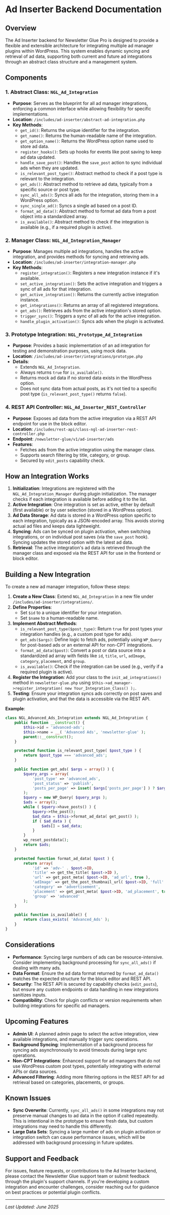 # Ad Inserter Backend Documentation

## Overview

The Ad Inserter backend for Newsletter Glue Pro is designed to provide a flexible and extensible architecture for integrating multiple ad manager plugins within WordPress. This system enables dynamic syncing and retrieval of ad data, supporting both current and future ad integrations through an abstract class structure and a management system.

## Components

### 1. Abstract Class: `NGL_Ad_Integration`

- **Purpose**: Serves as the blueprint for all ad manager integrations, enforcing a common interface while allowing flexibility for specific implementations.
- **Location**: `/includes/ad-inserter/abstract-ad-integration.php`
- **Key Methods**:
  - `get_id()`: Returns the unique identifier for the integration.
  - `get_name()`: Returns the human-readable name of the integration.
  - `get_option_name()`: Returns the WordPress option name used to store ad data.
  - `register_hooks()`: Sets up hooks for events like post saving to keep ad data updated.
  - `handle_save_post()`: Handles the `save_post` action to sync individual ads when they are updated.
  - `is_relevant_post_type()`: Abstract method to check if a post type is relevant to the integration.
  - `get_ads()`: Abstract method to retrieve ad data, typically from a specific source or post type.
  - `sync_all_ads()`: Syncs all ads for the integration, storing them in a WordPress option.
  - `sync_single_ad()`: Syncs a single ad based on a post ID.
  - `format_ad_data()`: Abstract method to format ad data from a post object into a standardized array.
  - `is_available()`: Abstract method to check if the integration is available (e.g., if a required plugin is active).

### 2. Manager Class: `NGL_Ad_Integration_Manager`

- **Purpose**: Manages multiple ad integrations, handles the active integration, and provides methods for syncing and retrieving ads.
- **Location**: `/includes/ad-inserter/integration-manager.php`
- **Key Methods**:
  - `register_integration()`: Registers a new integration instance if it's available.
  - `set_active_integration()`: Sets the active integration and triggers a sync of all ads for that integration.
  - `get_active_integration()`: Returns the currently active integration instance.
  - `get_integrations()`: Returns an array of all registered integrations.
  - `get_ads()`: Retrieves ads from the active integration's stored option.
  - `trigger_sync()`: Triggers a sync of all ads for the active integration.
  - `handle_plugin_activation()`: Syncs ads when the plugin is activated.

### 3. Prototype Integration: `NGL_Prototype_Ad_Integration`

- **Purpose**: Provides a basic implementation of an ad integration for testing and demonstration purposes, using mock data.
- **Location**: `/includes/ad-inserter/integrations/prototype.php`
- **Details**:
  - Extends `NGL_Ad_Integration`.
  - Always returns `true` for `is_available()`.
  - Returns mock ad data if no stored data exists in the WordPress option.
  - Does not sync data from actual posts, as it's not tied to a specific post type (`is_relevant_post_type()` returns `false`).

### 4. REST API Controller: `NGL_Ad_Inserter_REST_Controller`

- **Purpose**: Exposes ad data from the active integration via a REST API endpoint for use in the block editor.
- **Location**: `/includes/rest-api/class-ngl-ad-inserter-rest-controller.php`
- **Endpoint**: `/newsletter-glue/v1/ad-inserter/ads`
- **Features**:
  - Fetches ads from the active integration using the manager class.
  - Supports search filtering by title, category, or group.
  - Secured by `edit_posts` capability check.

## How an Integration Works

1. **Initialization**: Integrations are registered with the `NGL_Ad_Integration_Manager` during plugin initialization. The manager checks if each integration is available before adding it to the list.
2. **Active Integration**: One integration is set as active, either by default (first available) or by user selection (stored in a WordPress option).
3. **Ad Data Storage**: Ad data is stored in a WordPress option specific to each integration, typically as a JSON-encoded array. This avoids storing actual ad files and keeps data lightweight.
4. **Syncing**: Ads can be synced on plugin activation, when switching integrations, or on individual post saves (via the `save_post` hook). Syncing updates the stored option with the latest ad data.
5. **Retrieval**: The active integration's ad data is retrieved through the manager class and exposed via the REST API for use in the frontend or block editor.

## Building a New Integration

To create a new ad manager integration, follow these steps:

1. **Create a New Class**: Extend `NGL_Ad_Integration` in a new file under `/includes/ad-inserter/integrations/`.
2. **Define Properties**:
   - Set `$id` to a unique identifier for your integration.
   - Set `$name` to a human-readable name.
3. **Implement Abstract Methods**:
   - `is_relevant_post_type($post_type)`: Return `true` for post types your integration handles (e.g., a custom post type for ads).
   - `get_ads($args)`: Define logic to fetch ads, potentially using `WP_Query` for post-based ads or an external API for non-CPT integrations.
   - `format_ad_data($post)`: Convert a post or data source into a standardized ad array with fields like `id`, `title`, `url`, `adImage`, `category`, `placement`, and `group`.
   - `is_available()`: Check if the integration can be used (e.g., verify if a required plugin is active).
4. **Register the Integration**: Add your class to the `init_ad_integrations()` method in `newsletter-glue.php` using `$this->ad_manager->register_integration( new Your_Integration_Class() );`.
5. **Testing**: Ensure your integration syncs ads correctly on post saves and plugin activation, and that the data is accessible via the REST API.

**Example**:
```php
class NGL_Advanced_Ads_Integration extends NGL_Ad_Integration {
    public function __construct() {
        $this->id = 'advanced-ads';
        $this->name = __( 'Advanced Ads', 'newsletter-glue' );
        parent::__construct();
    }

    protected function is_relevant_post_type( $post_type ) {
        return $post_type === 'advanced_ads';
    }

    public function get_ads( $args = array() ) {
        $query_args = array(
            'post_type' => 'advanced_ads',
            'post_status' => 'publish',
            'posts_per_page' => isset( $args['posts_per_page'] ) ? $args['posts_per_page'] : 10,
        );
        $query = new WP_Query( $query_args );
        $ads = array();
        while ( $query->have_posts() ) {
            $query->the_post();
            $ad_data = $this->format_ad_data( get_post() );
            if ( $ad_data ) {
                $ads[] = $ad_data;
            }
        }
        wp_reset_postdata();
        return $ads;
    }

    protected function format_ad_data( $post ) {
        return array(
            'id' => 'adv-' . $post->ID,
            'title' => get_the_title( $post->ID ),
            'url' => get_post_meta( $post->ID, 'ad_url', true ),
            'adImage' => get_the_post_thumbnail_url( $post->ID, 'full' ),
            'category' => 'advertisement',
            'placement' => get_post_meta( $post->ID, 'ad_placement', true ),
            'group' => 'advanced'
        );
    }

    public function is_available() {
        return class_exists( 'Advanced_Ads' );
    }
}
```

## Considerations

- **Performance**: Syncing large numbers of ads can be resource-intensive. Consider implementing background processing for `sync_all_ads()` if dealing with many ads.
- **Data Format**: Ensure the ad data format returned by `format_ad_data()` matches the expected structure for the block editor and REST API.
- **Security**: The REST API is secured by capability checks (`edit_posts`), but ensure any custom endpoints or data handling in new integrations sanitizes inputs.
- **Compatibility**: Check for plugin conflicts or version requirements when building integrations for specific ad managers.

## Upcoming Features

- **Admin UI**: A planned admin page to select the active integration, view available integrations, and manually trigger sync operations.
- **Background Syncing**: Implementation of a background process for syncing ads asynchronously to avoid timeouts during large sync operations.
- **Non-CPT Integrations**: Enhanced support for ad managers that do not use WordPress custom post types, potentially integrating with external APIs or data sources.
- **Advanced Filtering**: Adding more filtering options in the REST API for ad retrieval based on categories, placements, or groups.

## Known Issues

- **Sync Overwrite**: Currently, `sync_all_ads()` in some integrations may not preserve manual changes to ad data in the option if called repeatedly. This is intentional in the prototype to ensure fresh data, but custom integrations may need to handle this differently.
- **Large Data Sets**: Syncing a large number of ads on plugin activation or integration switch can cause performance issues, which will be addressed with background processing in future updates.

## Support and Feedback

For issues, feature requests, or contributions to the Ad Inserter backend, please contact the Newsletter Glue support team or submit feedback through the plugin's support channels. If you're developing a custom integration and encounter challenges, consider reaching out for guidance on best practices or potential plugin conflicts.

---
*Last Updated: June 2025*
